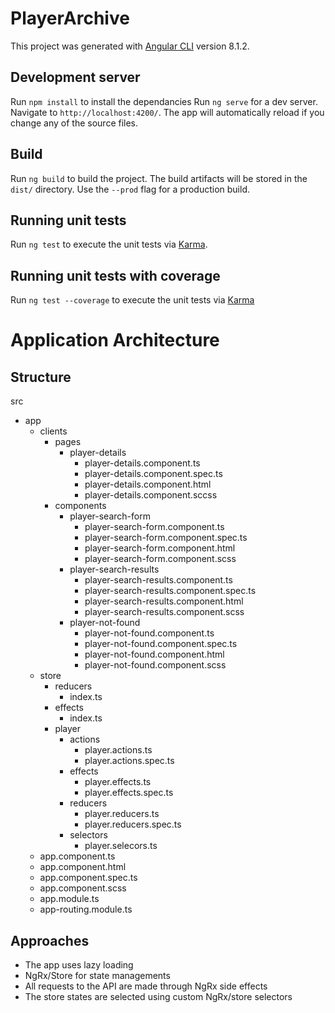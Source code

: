 # PlayerArchive

This project was generated with [Angular CLI](https://github.com/angular/angular-cli) version 8.1.2.

## Development server
Run `npm install` to install the dependancies
Run `ng serve` for a dev server. Navigate to `http://localhost:4200/`. The app will automatically reload if you change any of the source files.

## Build

Run `ng build` to build the project. The build artifacts will be stored in the `dist/` directory. Use the `--prod` flag for a production build.

## Running unit tests
Run `ng test` to execute the unit tests via [Karma](https://karma-runner.github.io).

## Running unit tests with coverage
Run `ng test --coverage` to execute the unit tests via [Karma](https://karma-runner.github.io)

# Application Architecture

## Structure
src
* app
    * clients
        * pages
            * player-details
                * player-details.component.ts
                * player-details.component.spec.ts
                * player-details.component.html
                * player-details.component.sccss
        * components
            * player-search-form
                * player-search-form.component.ts
                * player-search-form.component.spec.ts
                * player-search-form.component.html
                * player-search-form.component.scss
            * player-search-results
                * player-search-results.component.ts
                * player-search-results.component.spec.ts
                * player-search-results.component.html
                * player-search-results.component.scss
            * player-not-found
                * player-not-found.component.ts
                * player-not-found.component.spec.ts
                * player-not-found.component.html
                * player-not-found.component.scss
    * store
        * reducers
            * index.ts
        * effects
            * index.ts
        * player
            * actions
                * player.actions.ts
                * player.actions.spec.ts
            * effects
                * player.effects.ts
                * player.effects.spec.ts
            * reducers
                * player.reducers.ts
                * player.reducers.spec.ts
            * selectors
                * player.selecors.ts
    * app.component.ts
    * app.component.html
    * app.component.spec.ts
    * app.component.scss
    * app.module.ts
    * app-routing.module.ts


## Approaches
* The app uses lazy loading
* NgRx/Store for state managements
* All requests to the API are made through NgRx side effects
* The store states are selected using custom NgRx/store selectors
